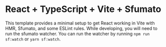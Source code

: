 # React + TypeScript + Vite + Sfumato

This template provides a minimal setup to get React working in Vite with HMR, Sfumato, and some ESLint rules. While developing, you will need to run the sfumato watcher. You can run the watcher by running `npm run sf:watch` or `yarn sf:watch`.

